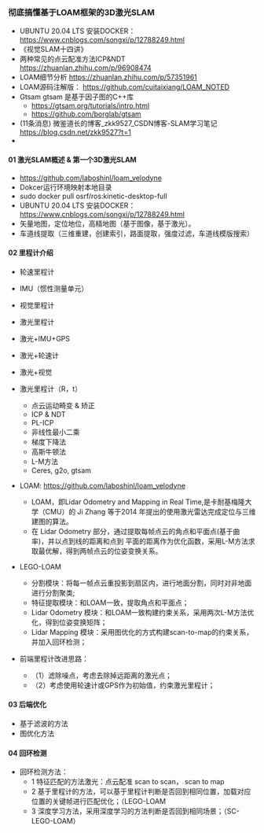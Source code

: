 ### 彻底搞懂基于LOAM框架的3D激光SLAM

- UBUNTU 20.04 LTS 安装DOCKER：https://www.cnblogs.com/songxi/p/12788249.html
- 《视觉SLAM十四讲》
- 两种常见的点云配准方法ICP&NDT https://zhuanlan.zhihu.com/p/96908474
- LOAM细节分析 https://zhuanlan.zhihu.com/p/57351961
- LOAM源码注解版： https://github.com/cuitaixiang/LOAM_NOTED
- Gtsam gtsam 是基于因子图的C++库
	- https://gtsam.org/tutorials/intro.html
	- https://github.com/borglab/gtsam
- (11条消息) 微鉴道长的博客_zkk9527_CSDN博客-SLAM学习笔记 https://blog.csdn.net/zkk9527?t=1
- 


#### 01 激光SLAM概述 & 第一个3D激光SLAM

- https://github.com/laboshinl/loam_velodyne
- Dokcer运行环境映射本地目录
- sudo docker pull osrf/ros:kinetic-desktop-full
- UBUNTU 20.04 LTS 安装DOCKER：https://www.cnblogs.com/songxi/p/12788249.html
- 矢量地图，定位地位，高精地图（基于图像，基于激光）。
- 车道线提取（三维重建，创建索引，路面提取，强度过滤，车道线模版搜索）


#### 02 里程计介绍
- 轮速里程计
- IMU（惯性测量单元）
- 视觉里程计
- 激光里程计
- 激光+IMU+GPS
- 激光+轮速计
- 激光+视觉
- 激光里程计（R，t）
	- 点云运动畸变 & 矫正
	- ICP & NDT
	- PL-ICP
	- 非线性最小二乘
	- 梯度下降法
	- 高斯牛顿法
	- L-M方法
	- Ceres, g2o, gtsam

- LOAM: https://github.com/laboshinl/loam_velodyne
	- LOAM，即Lidar Odometry and Mapping in Real Time,是卡耐基梅隆大学（CMU）的 Ji Zhang 等于2014
	年提出的使用激光雷达完成定位与三维建图的算法。
	- 在 Lidar Odometry 部分，通过提取每帧点云的角点和平面点(基于曲率)，并以点到线的距离和点到
	平面的距离作为优化函数，采用L-M方法求取最优解，得到两帧点云的位姿变换关系。
- LEGO-LOAM
	- 分割模块：将每一帧点云重投影到扇区内，进行地面分割，同时对非地面进行分割聚类;
	- 特征提取模块：和LOAM一致，提取角点和平面点；
	- Lidar Odometry 模块：和LOAM一致构建约束关系，采用两次L-M方法优化，得到位姿变换矩阵；
	- Lidar Mapping 模块：采用图优化的方式构建scan-to-map的约束关系，并加入回环检测；
- 前端里程计改进思路：
	- （1）滤除噪点，考虑去除掉远距离的激光点；
	- （2）考虑使用轮速计或GPS作为初始值，约束激光里程计；

 #### 03 后端优化
 - 基于滤波的方法
 - 图优化方法

 #### 04 回环检测
- 回环检测方法：
	- 1 特征匹配的方法激光：点云配准 scan to scan， scan to map
	- 2 基于里程计的方法，可以基于里程计判断是否回到相同位置，加载对应位置的关键帧进行匹配优化；（LEGO-LOAM
	- 3 深度学习方法，采用深度学习的方法判断是否回到相同场景；（SC-LEGO-LOAM）





